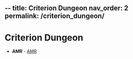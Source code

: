 --
title: Criterion Dungeon
nav_order: 2
permalink: /criterion_dungeon/
--
# Criterion Dungeon

- **AMR** - [AMR](/criterion_dungeion/README.md)